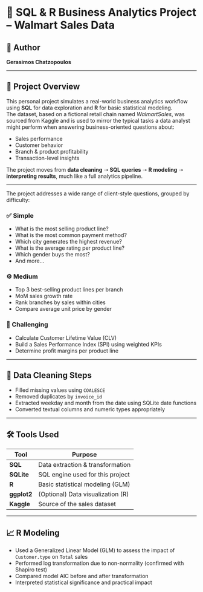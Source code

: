 # 🧮 SQL & R Business Analytics Project – Walmart Sales Data

## 👤 Author

**Gerasimos Chatzopoulos**

---

## 📘 Project Overview

This personal project simulates a real-world business analytics workflow using **SQL** for data exploration and **R** for basic statistical modeling.  
The dataset, based on a fictional retail chain named *WalmartSales*, was sourced from Kaggle and is used to mirror the typical tasks a data analyst might perform when answering business-oriented questions about:

- Sales performance  
- Customer behavior  
- Branch & product profitability  
- Transaction-level insights  

The project moves from **data cleaning** ➝ **SQL queries** ➝ **R modeling** ➝ **interpreting results**, much like a full analytics pipeline.

---

The project addresses a wide range of client-style questions, grouped by difficulty:

### ✅ Simple
- What is the most selling product line?
- What is the most common payment method?
- Which city generates the highest revenue?
- What is the average rating per product line?
- Which gender buys the most?
- And more...

### ⚙️ Medium
- Top 3 best-selling product lines per branch
- MoM sales growth rate
- Rank branches by sales within cities
- Compare average unit price by gender

### 🧠 Challenging
- Calculate Customer Lifetime Value (CLV)
- Build a Sales Performance Index (SPI) using weighted KPIs
- Determine profit margins per product line

---

## 🧼 Data Cleaning Steps

- Filled missing values using `COALESCE`
- Removed duplicates by `invoice_id`
- Extracted weekday and month from the date using SQLite date functions
- Converted textual columns and numeric types appropriately

---

## 🛠 Tools Used

| Tool        | Purpose                                 |
|-------------|-----------------------------------------|
| **SQL**     | Data extraction & transformation        |
| **SQLite**  | SQL engine used for this project        |
| **R**       | Basic statistical modeling (GLM)        |
| **ggplot2** | (Optional) Data visualization (R)       |
| **Kaggle**  | Source of the sales dataset             |

---

## 📈 R Modeling

- Used a Generalized Linear Model (GLM) to assess the impact of `Customer.type` on `Total` sales
- Performed log transformation due to non-normality (confirmed with Shapiro test)
- Compared model AIC before and after transformation
- Interpreted statistical significance and practical impact
